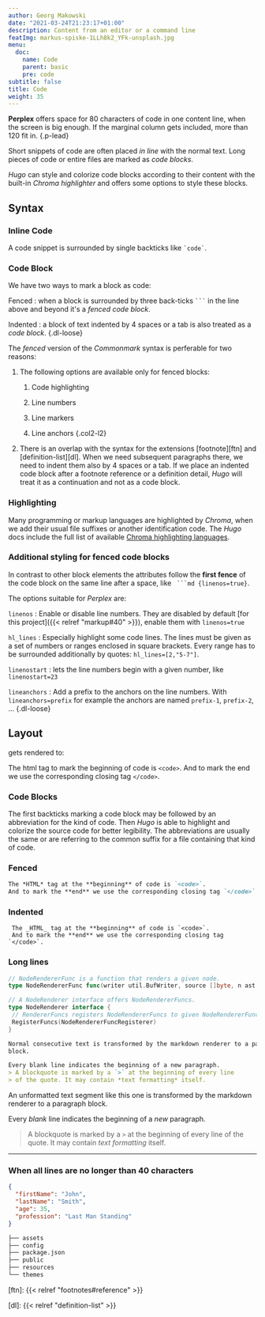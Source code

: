 ```yaml
---
author: Georg Makowski
date: "2021-03-24T21:23:17+01:00"
description: Content from an editor or a command line
featImg: markus-spiske-1LLh8k2_YFk-unsplash.jpg
menu:
  doc:
    name: Code
    parent: basic
    pre: code
subtitle: false
title: Code
weight: 35
---
```


**Perplex** offers space for 80 characters of code in one content line, when the screen is big enough. If the marginal column gets included, more than 120 fit in.
{.p-lead} <!--more-->

Short snippets of code are often placed _in line_ with the normal text. Long pieces of code or entire files are marked as _code blocks_.

_Hugo_ can style and colorize code blocks according to their content with the built-in _Chroma highlighter_ and offers some options to style these blocks.  

## Syntax

### Inline Code

A code snippet is surrounded by single backticks like `` `code` ``.

### Code Block

We have two ways to mark a block as code:

Fenced
: when a block is surrounded by three back-ticks `` ``` `` in the line above and beyond it's a _fenced code block_.

Indented
: a block of text indented by 4 spaces or a tab is also treated as a _code block_.
{.dl-loose}

The _fenced_ version of the _Commonmark_ syntax is perferable for two reasons:

1. The following options are available only for fenced blocks:

   1. Code highlighting

   2. Line numbers

   3. Line markers

   4. Line anchors
   {.col2-l2}

2. There is an overlap with the syntax for the extensions [footnote][ftn] and [definition-list][dl]. When we need subsequent paragraphs there, we need to indent them also by 4 spaces or a tab. If we place an indented code block after a footnote reference or a definition detail, _Hugo_ will treat it as a continuation and not as a code block.

### Highlighting

Many programming or markup languages are highlighted by _Chroma_, when we add their usual file suffixes or another identification code. The _Hugo_ docs include the full list of available [Chroma highlighting languages][hugochroma].

### Additional styling for fenced code blocks

In contrast to other block elements the attributes follow the **first fence** of the code block on the same line after a space, like `` ```md {linenos=true}``.

The options suitable for _Perplex_ are:

`linenos`
: Enable or disable line numbers. They are disabled by default [for this project]({{< relref "markup#40" >}}), enable them with `linenos=true`

`hl_lines`
: Especially highlight some code lines. The lines must be given as a set of numbers or ranges enclosed in square brackets. Every range has to be surrounded additionally by quotes: `hl_lines=[2,"5-7"]`.

`linenostart`
: lets the line numbers begin with a given number, like `linenostart=23`

`lineanchors`
: Add a prefix to the anchors on the line numbers. With `lineanchors=prefix` for example the anchors are named `prefix-1`, `prefix-2`, ...
{.dl-loose}

## Layout

gets rendered to:

The html tag to mark the beginning of code is `<code>`. And to mark the end we use the corresponding closing tag `</code>`.

### Code Blocks

The first backticks marking a code block may be followed by an abbreviation for the kind of code. Then _Hugo_ is able to highlight and colorize the source code for better legibility. The abbreviations are usually the same or are referring to the common suffix for a file containing that kind of code.

### Fenced

```md
The *HTML* tag at the **beginning** of code is `<code>`.
And to mark the **end** we use the corresponding closing tag `</code>`.
```

### Indented

     The _HTML_ tag at the **beginning** of code is `<code>`.
     And to mark the **end** we use the corresponding closing tag `</code>`.

### Long lines

```go {class=full-width linenos=true}
// NodeRendererFunc is a function that renders a given node.
type NodeRendererFunc func(writer util.BufWriter, source []byte, n ast.Node, entering bool) (ast.WalkStatus, error)

// A NodeRenderer interface offers NodeRendererFuncs.
type NodeRenderer interface {
 // RendererFuncs registers NodeRendererFuncs to given NodeRendererFuncRegisterer.
 RegisterFuncs(NodeRendererFuncRegisterer)
}
```

```md {linenos=true, linenostart=3, hl_lines=["3-4"]}
Normal consecutive text is transformed by the markdown renderer to a paragraph
block.

Every blank line indicates the beginning of a new paragraph.
> A blockquote is marked by a `>` at the beginning of every line
> of the quote. It may contain *text formatting* itself.
```

An unformatted text segment like this one is transformed by the markdown renderer to a paragraph block.

Every _blank_ line indicates the beginning of a _new_ paragraph.
> A blockquote is marked by a `>` at the beginning of every line of the quote. It may contain _text formatting_ itself.

***

### When all lines are no longer than 40 characters

```json
{
  "firstName": "John",
  "lastName": "Smith",
  "age": 35,
  "profession": "Last Man Standing"
}
```

```bash {.lh15}
├── assets
├── config
├── package.json
├── public
├── resources
└── themes
```

[hugochroma]: https://gohugo.io/content-management/syntax-highlighting/#list-of-chroma-highlighting-languages

[ftn]: {{< relref "footnotes#reference" >}}

[dl]: {{< relref "definition-list" >}}
